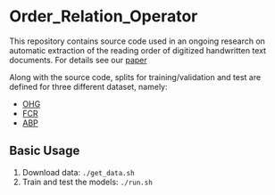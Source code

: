 # Order_Relation_Operator
This repository contains source code used in an ongoing research on automatic 
extraction of the reading order of digitized handwritten text documents. For 
details see our [paper](https://ieeexplore.ieee.org/document/9413256)

Along
with the source code, splits for training/validation and test are defined
for three different dataset, namely: 
- [OHG](https://zenodo.org/record/1322666)
- [FCR](https://zenodo.org/record/3945088) 
- [ABP](https://zenodo.org/record/1243098)

## Basic Usage
1. Download data: ``./get_data.sh``
2. Train and test the models: ``./run.sh``

